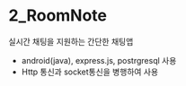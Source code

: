 # 2_RoomNote

실시간 채팅을 지원하는 간단한 채팅앱
- android(java), express.js, postrgresql 사용
- Http 통신과 socket통신을 병행하여 사용
